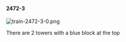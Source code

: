 #### 2472-3
![train-2472-3-0.png](https://github.com/lil-lab/nlvr/raw/master/nlvr/train/images/56/train-2472-3-0.png "train-2472-3-0.png")

There are 2 towers with a blue block at the top